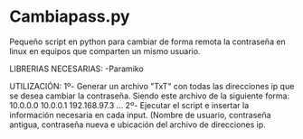 # Cambiapass.py
Pequeño script en python para cambiar de forma remota la contraseña en linux en equipos que comparten un mismo usuario. 

LIBRERIAS NECESARIAS:
  -Paramiko

UTILIZACIÓN:
  1º- Generar un archivo "TxT" con todas las direcciones ip que se desea cambiar la contraseña. Siendo este archivo de la siguiente forma:
  10.0.0.0
  10.0.0.1
  192.168.97.3
  ...
  2º- Ejecutar el script e insertar la información necesaria en cada input. (Nombre de usuario, contraseña antigua, contraseña nueva e ubicación del archivo de direcciones ip.
